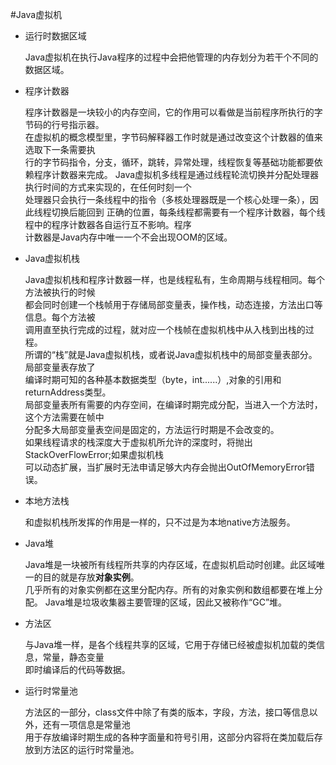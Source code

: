 #Java虚拟机
*   运行时数据区域     

    Java虚拟机在执行Java程序的过程中会把他管理的内存划分为若干个不同的数据区域。
      
*   程序计数器       

    程序计数器是一块较小的内存空间，它的作用可以看做是当前程序所执行的字节码的行号指示器。     
    在虚拟机的概念模型里，字节码解释器工作时就是通过改变这个计数器的值来选取下一条需要执      
    行的字节码指令，分支，循环，跳转，异常处理，线程恢复等基础功能都要依赖程序计数器来完成。
    Java虚拟机多线程是通过线程轮流切换并分配处理器执行时间的方式来实现的，在任何时刻一个    
    处理器只会执行一条线程中的指令（多核处理器既是一个核心处理一条），因此线程切换后能回到 
    正确的位置，每条线程都需要有一个程序计数器，每个线程中的程序计数器各自运行互不影响。程序    
    计数器是Java内存中唯一一个不会出现OOM的区域。
    
*   Java虚拟机栈

    Java虚拟机栈和程序计数器一样，也是线程私有，生命周期与线程相同。每个方法被执行的时候    
    都会同时创建一个栈帧用于存储局部变量表，操作栈，动态连接，方法出口等信息。每个方法被  
    调用直至执行完成的过程，就对应一个栈帧在虚拟机栈中从入栈到出栈的过程。     
    所谓的“栈”就是Java虚拟机栈，或者说Java虚拟机栈中的局部变量表部分。局部变量表存放了      
    编译时期可知的各种基本数据类型（byte，int......）,对象的引用和returnAddress类型。  
    局部变量表所有需要的内存空间，在编译时期完成分配，当进入一个方法时，这个方法需要在帧中     
    分配多大局部变量表空间是固定的，方法运行时期是不会改变的。       
    如果线程请求的栈深度大于虚拟机所允许的深度时，将抛出StackOverFlowError;如果虚拟机栈     
    可以动态扩展，当扩展时无法申请足够大内存会抛出OutOfMemoryError错误。
      
*   本地方法栈   
    
    和虚拟机栈所发挥的作用是一样的，只不过是为本地native方法服务。
    
*   Java堆       
    
    Java堆是一块被所有线程所共享的内存区域，在虚拟机启动时创建。此区域唯一的目的就是存放**对象实例**。   
    几乎所有的对象实例都在这里分配内存。所有的对象实例和数组都要在堆上分配。
    Java堆是垃圾收集器主要管理的区域，因此又被称作“GC”堆。
    
*   方法区 
    
    与Java堆一样，是各个线程共享的区域，它用于存储已经被虚拟机加载的类信息，常量，静态变量       
    即时编译后的代码等数据。        
    
*   运行时常量池      
    
    方法区的一部分，class文件中除了有类的版本，字段，方法，接口等信息以外，还有一项信息是常量池        
    用于存放编译时期生成的各种字面量和符号引用，这部分内容将在类加载后存放到方法区的运行时常量池。     
    
    
    
    